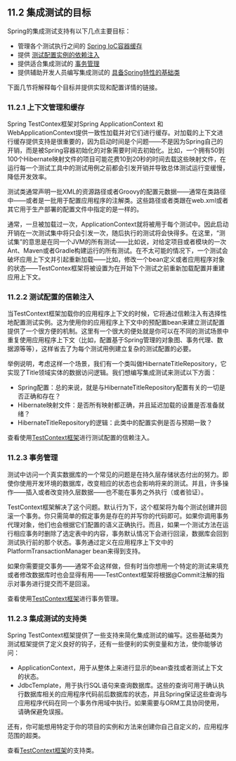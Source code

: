 ## **11.2 集成测试的目标**

Spring的集成测试支持有以下几点主要目标：

* 管理各个测试执行之间的
  [Spring IoC容器缓存](http://docs.spring.io/spring/docs/5.0.0.M5/spring-framework-reference/html/integration-testing.html#testing-ctx-management)
* 提供
  [测试配置实例的依赖注入](http://docs.spring.io/spring/docs/5.0.0.M5/spring-framework-reference/html/integration-testing.html#testing-fixture-di)
* 提供适合集成测试的
  [事务管理](http://docs.spring.io/spring/docs/5.0.0.M5/spring-framework-reference/html/integration-testing.html#testing-tx)
* 提供辅助开发人员编写集成测试的
  [具备Spring特性的基础类](http://docs.spring.io/spring/docs/5.0.0.M5/spring-framework-reference/html/integration-testing.html#testing-support-classes)

下面几节将解释每个目标并提供实现和配置详情的链接。

### **11.2.1 上下文管理和缓存**

Spring TestContex框架对Spring ApplicationContext 和WebApplicationContext提供一致性加载并对它们进行缓存。对加载的上下文进行缓存提供支持是很重要的，因为启动时间是个问题——不是因为Spring自己的开销，而是被Spring容器初始化的对象需要时间去初始化。比如，一个拥有50到100个Hibernate映射文件的项目可能花费10到20秒的时间去载这些映射文件，在运行每一个测试工具中的测试用例之前都会引发开销并导致总体测试运行变缓慢，降低开发效率。

测试类通常声明一批XML的资源路径或者Groovy的配置元数据——通常在类路径中——或者是一批用于配置应用程序的注解类。这些路径或者类跟在web.xml或者其它用于生产部署的配置文件中指定的是一样的。

通常，一旦被加载过一次，ApplicationContext就将被用于每个测试中。因此启动开销在一次测试集中将只会引发一次，随后执行的测试将会快得多。在这里，“测试集”的意思是在同一个JVM的所有测试——比如说，对给定项目或者模块的一次Ant、Maven或者Gradle构建运行的所有测试。在不太可能的情况下，一个测试会破坏应用上下文并引起重新加载——比如，修改一个bean定义或者应用程序对象的状态——TestContex框架将被设置为在开始下个测试之前重新加载配置并重建应用上下文。

### **11.2.2 测试配置的信赖注入**

当TestContext框架加载你的应用程序上下文的时候，它将通过信赖注入有选择性地配置测试实例。这为使用你的应用程序上下文中的预配置bean来建立测试配置提供了一个很方便的机制。这里有一个很大的便处就是你可以在不同的测试场景中重复使用应用程序上下文（比如，配置基于Spring管理的对象图、事务代理、数据源等等），这样省去了为每个测试用例建立复杂的测试配置的必要。

举例说明，考虑这样一个场景，我们有一个类叫做HibernateTitleRepository，它实现了Title领域实体的数据访问逻辑。我们想编写集成测试来测试以下方面：

* Spring配置：总的来说，就是与HibernateTitleRepository配置有关的一切是否正确和存在？
* Hibernate映射文件：是否所有映射都正确，并且延迟加载的设置是否准备就绪？
* HibernateTitleRepository的逻辑：此类中的配置实例是否与预期一致？

查看使用[TestContext框架](http://docs.spring.io/spring/docs/5.0.0.M5/spring-framework-reference/html/integration-testing.html#testcontext-fixture-di)进行测试配置的信赖注入。

### **11.2.3 事务管理**

测试中访问一个真实数据库的一个常见的问题是在持久层存储状态付出的努力。即使你使用开发环境的数据库，改变相应的状态也会影响将来的测试。并且，许多操作——插入或者改变持久层数据——也不能在事务之外执行（或者验证）。

TestContext框架解决了这个问题。默认行为下，这个框架将为每个测试创建并回滚一个事务。你只需简单的假定事务是存在的并写你的代码即可。如果你调用事务代理对象，他们也会根据它们配置的语义正确执行。而且，如果一个测试方法在运行相应事务时删除了选定表中的内容，事务默认情况下会进行回滚，数据库会回到测试执行前的那个状态。事务通过定义在应用程序上下文中的PlatformTransactionManager bean来得到支持。

如果你需要提交事务——通常不会这样做，但有时当你想用一个特定的测试来填充或者修改数据库时也会显得有用——TestContext框架将根据@Commit注解的指示对事务进行提交而不是回滚。

查看使用[TestContext框架](http://docs.spring.io/spring/docs/5.0.0.M5/spring-framework-reference/html/integration-testing.html#testcontext-fixture-di)进行事务管理。

### **11.2.3 集成测试的支持类**

Spring TestContext框架提供了一些支持来简化集成测试的编写。这些基础类为测试框架提供了定义良好的钩子，还有一些便利的实例变量和方法，使你能够访问：

* ApplicationContext，用于从整体上来进行显示的bean查找或者测试上下文的状态。
* JdbcTemplate，用于执行SQL语句来查询数据库。这些的查询可用于确认执行数据库相关的应用程序代码前后数据库的状态，并且Spring保证这些查询与应用程序代码在同一个事务作用域中执行。如果需要与ORM工具协同使用，请确保避免误报。

还有，你可能想用特定于你的项目的实例和方法来创建你自己自定义的，应用程序范围的超类。

查看[TestContext框架](http://docs.spring.io/spring/docs/5.0.0.BUILD-SNAPSHOT/spring-framework-reference/htmlsingle/#testcontext-support-classes)的支持类。


